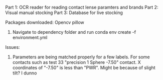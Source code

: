 Part 1: OCR reader for reading contact lense paramters and brands 
Part 2: Visual manual stocking
Part 3: Database for live stocking

Packages downloaded:
Opencv 
pillow

1. Navigate to dependency folder and run conda env create -f environment.yml


Issues:
1. Parameters are being matched properly for a few labels. For some contacts such as test 33 "precision 1 Sphere -7.50" contact. X coordinates of "-7.50" is less than "PWR". Might be because of slight tilt? I dunno 

